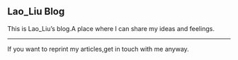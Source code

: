 ## Lao_Liu Blog
This is Lao_Liu’s blog.A place where I can share my ideas and feelings.
***
If you want to reprint my articles,get in touch with me anyway.
